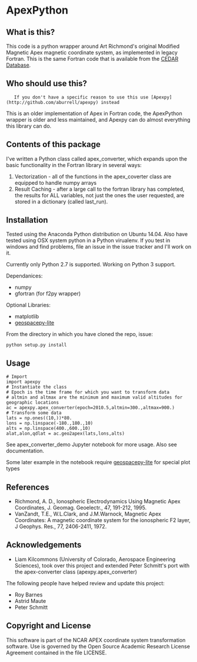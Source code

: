 # ApexPython

## What is this?
This code is a python wrapper around Art Richmond's original Modified Magnetic Apex magnetic coordinate system, as implemented in legacy Fortran. This is the same Fortran code that is available from the [CEDAR Database](https://cedarweb.vsp.ucar.edu/wiki/index.php/Tools_and_Models:Empirical_Models).

## Who should use this?
       If you don't have a specific reason to use this use [Apexpy](http://github.com/aburrell/apexpy) instead 

This is an older implementation of Apex in Fortran code, the ApexPython wrapper is older and less maintained, and Apexpy can do almost everything this library can do.

## Contents of this package

I've written a Python class called apex_converter, which expands upon the basic functionality in the Fortran library in several ways:

1. Vectorization - all of the functions in the apex_coverter class are equipped to handle numpy arrays
2. Result Caching - after a large call to the fortran library has completed, the results for ALL variables, not just the ones the user requested, are stored in a dictionary (called last_run).


## Installation
Tested using the Anaconda Python distribution on Ubuntu 14.04.
Also have tested using OSX system python in a Python virualenv.
If you test in windows and find problems, file an issue in the issue tracker and I'll work on it.

Currently only Python 2.7 is supported. Working on Python 3 support.

Dependanices:
- numpy
- gfortran (for f2py wrapper)

Optional Libraries:
- matplotlib
- [geospacepy-lite](https://bitbucket.org/amienext/geospacepy-lite)

From the directory in which you have cloned the repo, issue:
```{sh}
python setup.py install
```

## Usage

```{python}
# Import
import apexpy
# Instantiate the class
# Epoch is the time frame for which you want to transform data
# altmin and altmax are the minimum and maximum valid altitudes for geographic locations
ac = apexpy.apex_converter(epoch=2010.5,altmin=300.,altmax=900.)
# Transform some data
lats = np.ones((10,))*80.
lons = np.linspace(-180.,180.,10)
alts = np.linspace(400.,600.,10)
alat,alon,qdlat = ac.geo2apex(lats,lons,alts)
```

See apex_converter_demo Jupyter notebook for more usage. Also see documentation.

Some later example in the notebook require [geospacepy-lite](https://github.com/lkilcommons/geospacepy-lite) for special plot types

## References
- Richmond, A. D., Ionospheric Electrodynamics Using Magnetic Apex Coordinates, J. Geomag. Geoelectr., 47, 191-212, 1995.
- VanZandt, T.E., W.L.Clark, and J.M.Warnock, Magnetic Apex Coordinates: A magnetic coordinate system for the ionospheric F2 layer, J Geophys. Res., 77, 2406-2411, 1972.

## Acknowledgements
- Liam Kilcommons (University of Colorado, Aerospace Engineering Sciences), took over this project and extended Peter Schmitt's port with the apex-converter class (apexpy.apex_converter)
       
The following people have helped review and update this project:
- Roy Barnes
- Astrid Maute
- Peter Schmitt
    
## Copyright and License
This software is part of the NCAR APEX coordinate system
transformation software.  Use is governed by the Open Source
Academic Research License Agreement contained in the file LICENSE.
